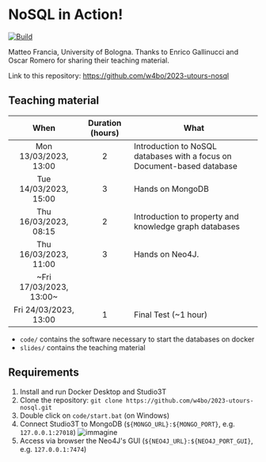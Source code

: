 # NoSQL in Action!

[![Build](https://github.com/w4bo/2023-nosql-utours/actions/workflows/build.yml/badge.svg)](https://github.com/w4bo/2023-nosql-utours/actions/workflows/build.yml)

Matteo Francia, University of Bologna.
Thanks to Enrico Gallinucci and Oscar Romero for sharing their teaching material.

Link to this repository: https://github.com/w4bo/2023-utours-nosql

## Teaching material

|          When           | Duration (hours) | What                                                                    |
|:-----------------------:|:----------------:|-------------------------------------------------------------------------|
| Mon 13/03/2023, 13:00   |         2        | Introduction to NoSQL databases with a focus on Document-based database |
| Tue 14/03/2023, 15:00   |         3        | Hands on MongoDB                                                        |
| Thu 16/03/2023, 08:15   |         2        | Introduction to property and knowledge graph databases                  |
| Thu 16/03/2023, 11:00   |         3        | Hands on Neo4J.                                                         |
| ~Fri 17/03/2023, 13:00~ |                  |                                                                         |
| Fri 24/03/2023, 13:00   |         1        | Final Test (~1 hour)                                                    |

- `code/` contains the software necessary to start the databases on docker
- `slides/` contains the teaching material

## Requirements

1. Install and run Docker Desktop and Studio3T
1. Clone the repository: `git clone https://github.com/w4bo/2023-utours-nosql.git`
1. Double click on `code/start.bat` (on Windows)
1. Connect Studio3T to MongoDB (`${MONGO_URL}:${MONGO_PORT}`, e.g. `127.0.0.1:27018`)
   ![immagine](https://user-images.githubusercontent.com/18005592/224693910-36e7fbd3-aac7-4888-8872-a3ef2f12bda1.png)
1. Access via browser the Neo4J's GUI (`${NEO4J_URL}:${NEO4J_PORT_GUI}`, e.g. `127.0.0.1:7474`)

